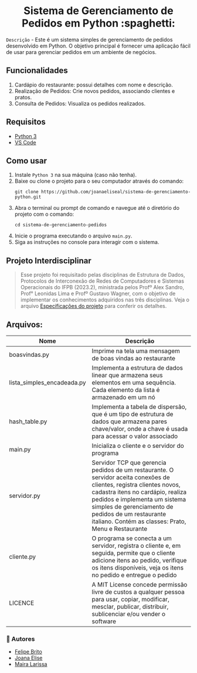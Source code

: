 <h1 align="center">Sistema de Gerenciamento de Pedidos em Python :spaghetti:</h1>


`Descrição` - Este é um sistema simples de gerenciamento de pedidos desenvolvido em Python. O objetivo principal é fornecer uma aplicação fácil de usar para gerenciar pedidos em um ambiente de negócios.

## Funcionalidades
1. Cardápio do restaurante: possui detalhes com nome e descrição.
2. Realização de Pedidos: Crie novos pedidos, associando clientes e pratos.
3. Consulta de Pedidos: Visualiza os pedidos realizados.

## Requisitos
+ [Python 3](https://docs.python.org/3/index.html)
+ [VS Code](https://code.visualstudio.com/download)

## Como usar
1. Instale `Python 3` na sua máquina (caso não tenha).
2. Baixe ou clone o projeto para o seu computador através do comando:
   ```
   git clone https://github.com/joanaeliseal/sistema-de-gerenciamento-python.git
   ```
3. Abra o terminal ou prompt de comando e navegue até o diretório do projeto com o comando:
   ```
   cd sistema-de-gerenciamento-pedidos
   ```
4. Inicie o programa executando o arquivo `main.py`.
5. Siga as instruções no console para interagir com o sistema.
   
## Projeto Interdisciplinar 
> Esse projeto foi requisitado pelas disciplinas de Estrutura de Dados, Protocolos de Interconexão de Redes de Computadores e Sistemas Operacionais do IFPB (2023.2), ministrada pelos Profº Alex Sandro, Prof° Leonidas Lima e Profº Gustavo Wagner, com o objetivo de implementar os conhecimentos adquiridos nas três disciplinas. Veja o arquivo [Especificações do projeto](https://docs.google.com/document/d/1z6RtA2er4ap2CmnEZaI3qCE_yKTS8TWkFFeoYK7zhYg/edit?pli=1) para conferir os detalhes.

## Arquivos:
| Nome | Descrição |
| ------ | ----------- |
| boasvindas.py | Imprime na tela uma mensagem de boas vindas ao restaurante |
| lista_simples_encadeada.py | Implementa a estrutura de dados linear que armazena seus elementos em uma sequência. Cada elemento da lista é armazenado em um nó |
| hash_table.py | Implementa a tabela de dispersão, que é um tipo de estrutura de dados que armazena pares chave/valor, onde a chave é usada para acessar o valor associado |
| main.py | Inicializa o cliente e o servidor do programa |
| servidor.py | Servidor TCP que gerencia pedidos de um restaurante. O servidor aceita conexões de clientes, registra clientes novos, cadastra itens no cardápio, realiza pedidos e implementa um sistema simples de gerenciamento de pedidos de um restaurante italiano. Contém as classes: Prato, Menu e Restaurante |
| cliente.py | O programa se conecta a um servidor, registra o cliente e, em seguida, permite que o cliente adicione itens ao pedido, verifique os itens disponíveis, veja os itens no pedido e entregue o pedido |
| LICENCE | A MIT License concede permissão livre de custos a qualquer pessoa para usar, copiar, modificar, mesclar, publicar, distribuir, sublicenciar e/ou vender o software |



### 📝 Autores

- [Felipe Brito](https://github.com/FelipeBritoLC)
- [Joana Elise](https://github.com/joanaeliseal)
- [Maira Larissa](https://github.com/Maira-larissa)

